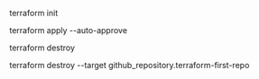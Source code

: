 terraform init

terraform apply --auto-approve

 terraform destroy

 terraform destroy --target github_repository.terraform-first-repo